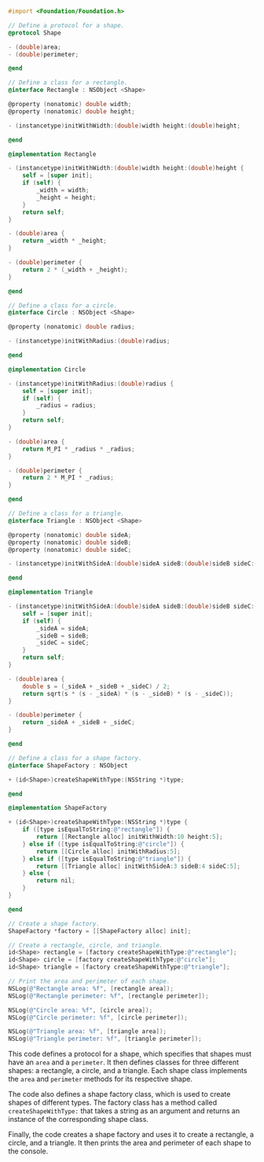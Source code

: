 ```objective-c
#import <Foundation/Foundation.h>

// Define a protocol for a shape.
@protocol Shape

- (double)area;
- (double)perimeter;

@end

// Define a class for a rectangle.
@interface Rectangle : NSObject <Shape>

@property (nonatomic) double width;
@property (nonatomic) double height;

- (instancetype)initWithWidth:(double)width height:(double)height;

@end

@implementation Rectangle

- (instancetype)initWithWidth:(double)width height:(double)height {
    self = [super init];
    if (self) {
        _width = width;
        _height = height;
    }
    return self;
}

- (double)area {
    return _width * _height;
}

- (double)perimeter {
    return 2 * (_width + _height);
}

@end

// Define a class for a circle.
@interface Circle : NSObject <Shape>

@property (nonatomic) double radius;

- (instancetype)initWithRadius:(double)radius;

@end

@implementation Circle

- (instancetype)initWithRadius:(double)radius {
    self = [super init];
    if (self) {
        _radius = radius;
    }
    return self;
}

- (double)area {
    return M_PI * _radius * _radius;
}

- (double)perimeter {
    return 2 * M_PI * _radius;
}

@end

// Define a class for a triangle.
@interface Triangle : NSObject <Shape>

@property (nonatomic) double sideA;
@property (nonatomic) double sideB;
@property (nonatomic) double sideC;

- (instancetype)initWithSideA:(double)sideA sideB:(double)sideB sideC:(double)sideC;

@end

@implementation Triangle

- (instancetype)initWithSideA:(double)sideA sideB:(double)sideB sideC:(double)sideC {
    self = [super init];
    if (self) {
        _sideA = sideA;
        _sideB = sideB;
        _sideC = sideC;
    }
    return self;
}

- (double)area {
    double s = (_sideA + _sideB + _sideC) / 2;
    return sqrt(s * (s - _sideA) * (s - _sideB) * (s - _sideC));
}

- (double)perimeter {
    return _sideA + _sideB + _sideC;
}

@end

// Define a class for a shape factory.
@interface ShapeFactory : NSObject

+ (id<Shape>)createShapeWithType:(NSString *)type;

@end

@implementation ShapeFactory

+ (id<Shape>)createShapeWithType:(NSString *)type {
    if ([type isEqualToString:@"rectangle"]) {
        return [[Rectangle alloc] initWithWidth:10 height:5];
    } else if ([type isEqualToString:@"circle"]) {
        return [[Circle alloc] initWithRadius:5];
    } else if ([type isEqualToString:@"triangle"]) {
        return [[Triangle alloc] initWithSideA:3 sideB:4 sideC:5];
    } else {
        return nil;
    }
}

@end

// Create a shape factory.
ShapeFactory *factory = [[ShapeFactory alloc] init];

// Create a rectangle, circle, and triangle.
id<Shape> rectangle = [factory createShapeWithType:@"rectangle"];
id<Shape> circle = [factory createShapeWithType:@"circle"];
id<Shape> triangle = [factory createShapeWithType:@"triangle"];

// Print the area and perimeter of each shape.
NSLog(@"Rectangle area: %f", [rectangle area]);
NSLog(@"Rectangle perimeter: %f", [rectangle perimeter]);

NSLog(@"Circle area: %f", [circle area]);
NSLog(@"Circle perimeter: %f", [circle perimeter]);

NSLog(@"Triangle area: %f", [triangle area]);
NSLog(@"Triangle perimeter: %f", [triangle perimeter]);
```

This code defines a protocol for a shape, which specifies that shapes must have an `area` and a `perimeter`. It then defines classes for three different shapes: a rectangle, a circle, and a triangle. Each shape class implements the `area` and `perimeter` methods for its respective shape.

The code also defines a shape factory class, which is used to create shapes of different types. The factory class has a method called `createShapeWithType:` that takes a string as an argument and returns an instance of the corresponding shape class.

Finally, the code creates a shape factory and uses it to create a rectangle, a circle, and a triangle. It then prints the area and perimeter of each shape to the console.